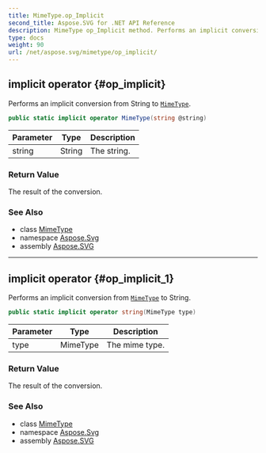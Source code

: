 ```yaml
---
title: MimeType.op_Implicit
second_title: Aspose.SVG for .NET API Reference
description: MimeType op_Implicit method. Performs an implicit conversion from String to MimeType
type: docs
weight: 90
url: /net/aspose.svg/mimetype/op_implicit/
---
```

## implicit operator {#op_implicit}

Performs an implicit conversion from String to [`MimeType`](../).

```csharp
public static implicit operator MimeType(string @string)
```

| Parameter | Type | Description |
| --- | --- | --- |
| string | String | The string. |

### Return Value

The result of the conversion.

### See Also

* class [MimeType](../)
* namespace [Aspose.Svg](../../../aspose.svg/)
* assembly [Aspose.SVG](../../../)

---

## implicit operator {#op_implicit_1}

Performs an implicit conversion from [`MimeType`](../) to String.

```csharp
public static implicit operator string(MimeType type)
```

| Parameter | Type | Description |
| --- | --- | --- |
| type | MimeType | The mime type. |

### Return Value

The result of the conversion.

### See Also

* class [MimeType](../)
* namespace [Aspose.Svg](../../../aspose.svg/)
* assembly [Aspose.SVG](../../../)
